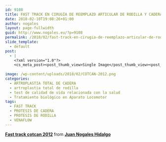 ```yaml
---
id: 9108
title: FAST TRACK EN CIRUGÍA DE REEMPLAZO ARTICULAR DE RODILLA Y CADERA
date: 2018-02-10T19:08:26+01:00
author: nogales
layout: page-fullwidth
guid: http://www.nogales.eu/?p=9108
permalink: /2018/02/fast-track-en-cirugia-de-reemplazo-articular-de-rodilla-y-cadera/
slide_template:
  - default
post:
  - |
    <?xml version="1.0"?>
    <cs_meta_post><post_thumb_view>Single Image</post_thumb_view><post_featured_image_as_thumbnail/><post_thumb_audio/><post_thumb_video/><post_thumb_slider/><post_thumb_slider_type/><inside_post_thumb_view>Single Image</inside_post_thumb_view><inside_post_featured_image_as_thumbnail/><inside_post_thumb_audio/><inside_post_thumb_video/><inside_post_thumb_slider/><inside_post_thumb_slider_type/><post_social_sharing>on</post_social_sharing><post_author_info_show>on</post_author_info_show><post_tags_show>on</post_tags_show><post_attachment_show>on</post_attachment_show><page_title/><page_sub_title/><page_subheader_color/><page_subheader_font_color/><header_banner_style>default_header</header_banner_style><header_banner_image/><header_banner_flex_slider>blog</header_banner_flex_slider><custom_slider_id/><sidebar_layout><cs_layout/></sidebar_layout></cs_meta_post>
    
image: /wp-content/uploads/2018/02/COTCAN-2012.png
categories:
  - ARTROPLASTIA TOTAL DE CADERA
  - artroplastia total de rodilla
  - test de calidad de vida relacionada con la salud
  - Tratamiento biológico en Aparato Locomotor
tags:
  - FAST TRACK
  - PROTESIS DE CADERA
  - PROTESIS DE RODILLA
  - VENAFLOW
---
```

<div style="margin-bottom: 5px;">
  <strong> <a title="Fast track cotcan 2012" href="//www.slideshare.net/JuanNogalesHidalgo/fast-track-cotcan-2012-87746701" target="_blank">Fast track cotcan 2012</a> </strong> from <strong><a href="https://www.slideshare.net/JuanNogalesHidalgo" target="_blank">Juan Nogales Hidalgo</a></strong>
</div>
